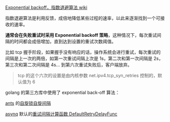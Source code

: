 [Exponential backoff，指数退避算法 wiki](https://en.wikipedia.org/wiki/Exponential_backoff#CITEREFTanenbaumWetherall2010)

指数退避算法是利用反馈，成倍地降低某些过程的速率，以此来逐渐找到一个可接收的速率。

**通常会在失败重试时采用 Exponential backoff 策略**，这种情况下，每次重试间隔的时间都会成倍增加，直到达到设置的重试次数阈值。

比如 tcp 握手阶段，如果握手没有响应的话，操作系统会进行重试，每次重试的间隔是上一次的两倍，如第一次重试间隔上次是 1s，第二次和第一次间隔是 2s，第三次和第二次间隔是 4s... 到第六次重试失败后，客户端放弃。

> tcp 的这个六次的设置是由内核参数 net.ipv4.tcp_syn_retries 控制的，默认值为 6

golang 的第三方库中使用了 exponential back-off 算法：

[ants](https://github.com/panjf2000/ants) 的[自旋锁自旋间隔](https://github.com/panjf2000/ants/blob/master/internal/spinlock.go) 

[asynq](https://github.com/hibiken/asynq) 默认的[重试间隔计算函数 DefaultRetryDelayFunc](https://github.com/hibiken/asynq/blob/master/server.go)
